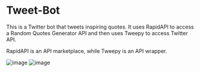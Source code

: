 # Tweet-Bot
This is a Twitter bot that tweets inspiring quotes. It uses RapidAPI to access a Random Quotes Generator API and then uses Tweepy 
to access Twitter API. 

RapidAPI is an API marketplace, while Tweepy is an API wrapper. 

![image](https://user-images.githubusercontent.com/5428177/32134319-f070b3cc-bbe2-11e7-833e-d6f88c184d9f.png)
![image](https://user-images.githubusercontent.com/5428177/32134320-f084c146-bbe2-11e7-853c-9a03d11d76f4.png)
